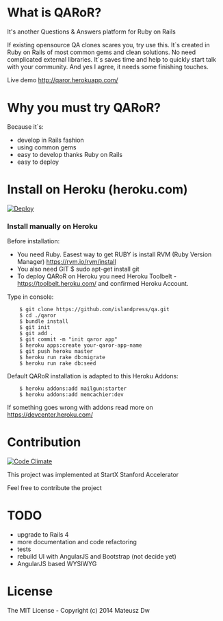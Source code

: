 # What is QARoR?
It's another Questions & Answers platform for Ruby on Rails

If existing opensource QA clones scares you, try use this. It\`s created in Ruby on Rails of most common gems and clean solutions. No need complicated external libraries. It\`s saves time and help to quickly start talk with your community. And yes I agree, it needs some finishing touches.

Live demo http://qaror.herokuapp.com/

# Why you must try QARoR?

Because it`s:

* develop in Rails fashion
* using common gems
* easy to develop thanks Ruby on Rails
* easy to deploy

# Install on Heroku (heroku.com)

[![Deploy](https://www.herokucdn.com/deploy/button.svg)](https://heroku.com/deploy?template=https://github.com/islandpress/qa)

### Install manually on Heroku

Before installation:

* You need Ruby. Easest way to get RUBY is install RVM (Ruby Version Manager) https://rvm.io/rvm/install
* You also need GIT $ sudo apt-get install git
* To deploy QARoR on Heroku you need Heroku Toolbelt - https://toolbelt.heroku.com/ and confirmed Heroku Account.

Type in console:

        $ git clone https://github.com/islandpress/qa.git
        $ cd ./qaror
        $ bundle install
        $ git init
        $ git add .
        $ git commit -m "init qaror app"
        $ heroku apps:create your-qaror-app-name
        $ git push heroku master
        $ heroku run rake db:migrate
        $ heroku run rake db:seed

Default QARoR installation is adapted to this Heroku Addons:

        $ heroku addons:add mailgun:starter
        $ heroku addons:add memcachier:dev

If something goes wrong with addons read more on https://devcenter.heroku.com/

# Contribution

[![Code Climate](https://codeclimate.com/github/islandpress/qa/badges/gpa.svg)](https://codeclimate.com/github/islandpress/qa)

This project was implemented at StartX Stanford Accelerator

Feel free to contribute the project

# TODO

* upgrade to Rails 4
* more documentation and code refactoring
* tests
* rebuild UI with AngularJS and Bootstrap (not decide yet)
* AngularJS based WYSIWYG

# License

The MIT License - Copyright (c) 2014 Mateusz Dw

